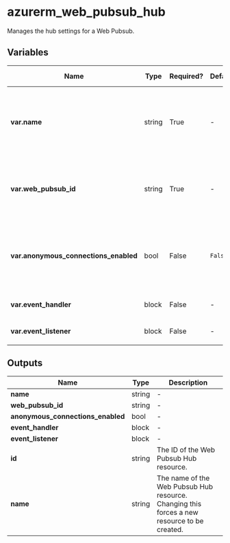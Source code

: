 # azurerm_web_pubsub_hub

Manages the hub settings for a Web Pubsub.

## Variables

| Name | Type | Required? |  Default  |  possible values |  Description |
| ---- | ---- | --------- |  ----------- | ----------- | ----------- |
| **var.name** | string | True | -  |  -  |  The name of the Web Pubsub hub service. Changing this forces a new resource to be created. | 
| **var.web_pubsub_id** | string | True | -  |  -  |  Specifies the id of the Web Pubsub. Changing this forces a new resource to be created. | 
| **var.anonymous_connections_enabled** | bool | False | `False`  |  `true`, `false`  |  Is anonymous connections are allowed for this hub? Defaults to `false`. Possible values are `true`, `false`. | 
| **var.event_handler** | block | False | -  |  -  |  An `event_handler` block. | 
| **var.event_listener** | block | False | -  |  -  |  An `event_listener` block. | 



## Outputs

| Name | Type | Description |
| ---- | ---- | --------- | 
| **name** | string  | - | 
| **web_pubsub_id** | string  | - | 
| **anonymous_connections_enabled** | bool  | - | 
| **event_handler** | block  | - | 
| **event_listener** | block  | - | 
| **id** | string  | The ID of the Web Pubsub Hub resource. | 
| **name** | string  | The name of the Web Pubsub Hub resource. Changing this forces a new resource to be created. | 